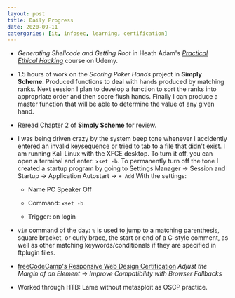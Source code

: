 ```yaml
---
layout: post
title: Daily Progress
date: 2020-09-11
catergories: [it, infosec, learning, certification]
---
```


- *Generating Shellcode and Getting Root* in Heath Adam's [*Practical Ethical
Hacking*](https://www.udemy.com/course/practical-ethical-hacking/) course
on Udemy.

- 1.5 hours of work on the *Scoring Poker Hands* project in **Simply
  Scheme**. Produced functions to deal with hands produced by matching
ranks. Next session I plan to develop a function to sort the ranks into
appropriate order and then score flush hands. Finally I can produce
a master function that will be able to determine the value of any given
hand. 

- Reread Chapter 2 of **Simply Scheme** for review.

- I was being driven crazy by the system beep tone whenever I accidently
  entered an invalid keysequence or tried to tab to a file that didn't
exist. I am running Kali Linux with the XFCE desktop. To turn it off, you
can open a terminal and enter: `xset -b`. To permanently turn off the tone
I created a startup program by going to Settings Manager -> Session and
Startup -> Application Autostart -> `+ Add` With the settings:

	- Name PC Speaker Off

	- Command: `xset -b`

	- Trigger: on login

- `vim` command of the day: `%` is used to jump to a matching parenthesis,
  square bracket, or curly brace, the start or end of a C-style comment,
as well as other matching keywords/conditionals if they are specified in
ftplugin files.

- [freeCodeCamp's Responsive Web Design
  Certification](https://www.freecodecamp.org/learn/) *Adjust the Margin
of an Element* &#8594; *Improve Compatibility with Browser Fallbacks*

- Worked through HTB: Lame without metasploit as OSCP practice.
